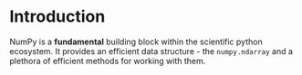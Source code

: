 # Introduction

NumPy is a **fundamental** building block within the scientific python ecosystem.  It provides an efficient data structure - the `numpy.ndarray` and a plethora of efficient methods for working with them.  
